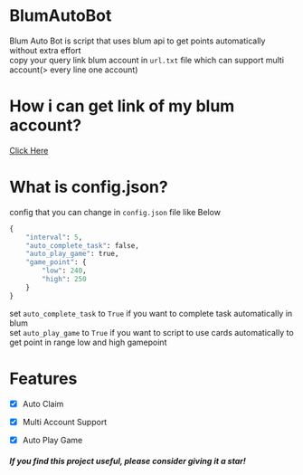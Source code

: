﻿# BlumAutoBot

Blum Auto Bot is script that uses blum api to get points automatically without extra effort     
copy your query link blum account in `url.txt` file which can support multi account(> every line one account)



# How i can get link of my blum account?  

[Click Here](https://github.com/rezamatin1290/BlumAutoBot/issues/2#issuecomment-2424082631)




# What is config.json?
config that you can change in `config.json` file
like Below

```python
{
    "interval": 5, 
    "auto_complete_task": false, 
    "auto_play_game": true, 
    "game_point": {
        "low": 240,
        "high": 250
    }
}
```

set `auto_complete_task` to `True` if you want to complete task automatically in blum     
set `auto_play_game` to `True` if you want to script to use cards automatically to get point in range low and high gamepoint            

# Features

- [x] Auto Claim
- [x] Multi Account Support
- [x] Auto Play Game


#####  If you find this project useful, please consider giving it a star! 
﻿

